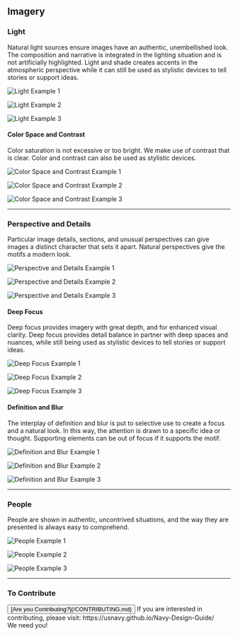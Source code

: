 ## Imagery

### Light

Natural light sources ensure images have an authentic, unembellished look. The composition and narrative is integrated in the lighting situation and is not artificially highlighted.  Light and shade creates accents in the atmospheric perspective while it can still be used as stylistic devices to tell stories or support ideas.

![Light Example 1](https://usnavy.github.io/Navy-Design-Guide/img/imagery-examples/lighting-1.JPG "Light Example 1")

![Light Example 2](https://usnavy.github.io/Navy-Design-Guide/img/imagery-examples/lighting-2.JPG "Light Example 2")

![Light Example 3](https://usnavy.github.io/Navy-Design-Guide/img/imagery-examples/lighting-3.JPG "Light Example 3")

#### Color Space and Contrast

Color saturation is not excessive or too bright.  We make use of contrast that is clear. Color and contrast can also be used as stylistic devices.

![Color Space and Contrast Example 1](https://usnavy.github.io/Navy-Design-Guide/img/imagery-examples/color-space-and-contrast-1.JPG "Color Space and Contrast Example 1")

![Color Space and Contrast Example 2](https://usnavy.github.io/Navy-Design-Guide/img/imagery-examples/color-space-and-contrast-2.JPG  "Color Space and Contrast Example 2")

![Color Space and Contrast Example 3](https://usnavy.github.io/Navy-Design-Guide/img/imagery-examples/color-space-and-contrast-3.JPG   "Color Space and Contrast Example 3")

  <hr>

### Perspective and Details

Particular image details, sections, and unusual perspectives can give images a distinct character that sets it apart.  Natural perspectives give the motifs a modern look. 

![Perspective and Details Example 1](https://usnavy.github.io/Navy-Design-Guide/img/imagery-examples/perspective-and-details-1.JPG "Perspective and Details Example 1")

![Perspective and Details Example 2](https://usnavy.github.io/Navy-Design-Guide/img/imagery-examples/perspective-and-details-2.JPG  "Perspective and Details Example 2")

![Perspective and Details Example 3](https://usnavy.github.io/Navy-Design-Guide/img/imagery-examples/perspective-and-details-3.JPG   "Perspective and Details Example 3")

#### Deep Focus

Deep focus provides imagery with great depth, and for enhanced visual clarity.  Deep focus provides detail balance in partner with deep spaces and nuances, while still being used as stylistic devices to tell stories or support ideas.

![Deep Focus Example 1](https://usnavy.github.io/Navy-Design-Guide/img/imagery-examples/deep-focus-1.JPG "Deep Focus Example 1")

![Deep Focus Example 2](https://usnavy.github.io/Navy-Design-Guide/img/imagery-examples/deep-focus-2.JPG  "Deep Focus Example 2")

![Deep Focus Example 3](https://usnavy.github.io/Navy-Design-Guide/img/imagery-examples/deep-focus-3.JPG   "Deep Focus Example 3")

#### Definition and Blur

The interplay of definition and blur is put to selective use to create a focus and a natural look.  In this way, the attention is drawn to a specific idea or thought.  Supporting elements can be out of focus if it supports the motif.

![Definition and Blur Example 1](https://usnavy.github.io/Navy-Design-Guide/img/imagery-examples/definition-and-blur-1.JPG   "Definition and Blur Example 1")

![Definition and Blur Example 2](https://usnavy.github.io/Navy-Design-Guide/img/imagery-examples/definition-and-blur-2.JPG  "Definition and Blur Example 2")

![Definition and Blur Example 3](https://usnavy.github.io/Navy-Design-Guide/img/imagery-examples/definition-and-blur-3.JPG  "Definition and Blur Example 3")

  <hr>

### People

People are shown in authentic, uncontrived situations, and the way they are presented is always easy to comprehend.

![People Example 1](https://usnavy.github.io/Navy-Design-Guide/img/imagery-examples/people-1.JPG   "People Example 1")

![People Example 2](https://usnavy.github.io/Navy-Design-Guide/img/imagery-examples/people-2.JPG  "People Example 2")

![People Example 3](https://usnavy.github.io/Navy-Design-Guide/img/imagery-examples/people-3.JPG  "People Example 3")

<hr>

### To Contribute<br>
<button id="contribute-guidance">
[Are you Contributing?](/CONTRIBUTING.md)
</button>  
<span class="contribute-comment">If you are interested in contributing, please visit: https://usnavy.github.io/Navy-Design-Guide/ <br>We need you!</span>
<br>
<br>
